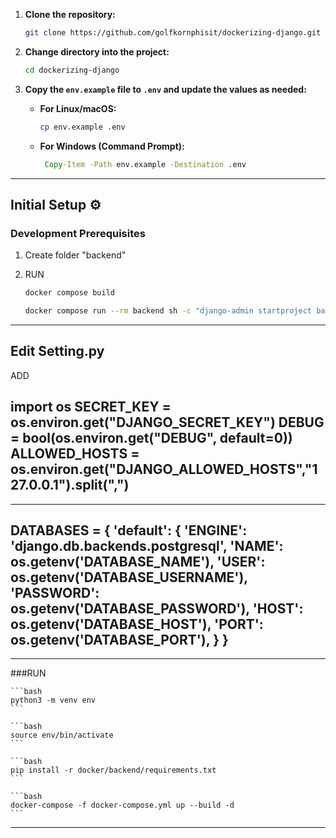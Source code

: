 
1. **Clone the repository:**
    ```bash
    git clone https://github.com/golfkornphisit/dockerizing-django.git 
    ```
2. **Change directory into the project:**
    ```bash
    cd dockerizing-django
    ```
3. **Copy the `env.example` file to `.env` and update the values as needed:**  

   - **For Linux/macOS:**  
     ```bash
     cp env.example .env
     ```
   - **For Windows (Command Prompt):**  
     ```cmd
      Copy-Item -Path env.example -Destination .env
     ```

---

## Initial Setup ⚙️

### Development Prerequisites

1. Create folder "backend"

2. RUN

    ```bash
    docker compose build
    ```

    ```bash
    docker compose run --rm backend sh -c "django-admin startproject backend ."
    ```

---

## Edit Setting.py

ADD

import os
SECRET_KEY = os.environ.get("DJANGO_SECRET_KEY")
DEBUG = bool(os.environ.get("DEBUG", default=0))
ALLOWED_HOSTS = os.environ.get("DJANGO_ALLOWED_HOSTS","127.0.0.1").split(",")
---
---
DATABASES = {
    'default': {
         'ENGINE': 'django.db.backends.postgresql',
         'NAME': os.getenv('DATABASE_NAME'),
         'USER': os.getenv('DATABASE_USERNAME'),
         'PASSWORD': os.getenv('DATABASE_PASSWORD'),
         'HOST': os.getenv('DATABASE_HOST'),
         'PORT': os.getenv('DATABASE_PORT'),
    }
}
---

---
###RUN

    ```bash
    python3 -m venv env
    ```

    ```bash
    source env/bin/activate
    ```

    ```bash
    pip install -r docker/backend/requirements.txt
    ```

    ```bash
    docker-compose -f docker-compose.yml up --build -d
    ```
---
